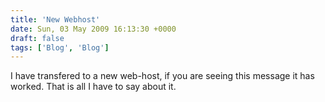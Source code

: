 ```yaml
---
title: 'New Webhost'
date: Sun, 03 May 2009 16:13:30 +0000
draft: false
tags: ['Blog', 'Blog']
---
```


I have transfered to a new web-host, if you are seeing this message it has worked. That is all I have to say about it.